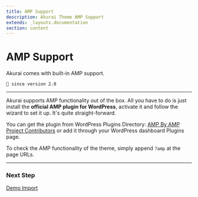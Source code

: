 ```yaml
---
title: AMP Support
description: Akurai Theme AMP Support
extends: _layouts.documentation
section: content
---
```


# AMP Support

Akurai comes with built-in AMP support.

`💁 since version 2.0`

---

Akurai supports AMP functionality out of the box. All you have to do is just install the **official AMP plugin for WordPress**, activate it and follow the wizard to set it up. It's quite straight-forward.

You can get the plugin from WordPress Plugins Directory: [AMP By AMP Project Contributors](https://wordpress.org/plugins/amp/) or add it through your WordPress dashboard Plugins page.

To check the AMP functionality of the theme, simply append `?amp` at the page URLs.

---

### Next Step

[Demo Import](/docs/akurai/demo-import/)
